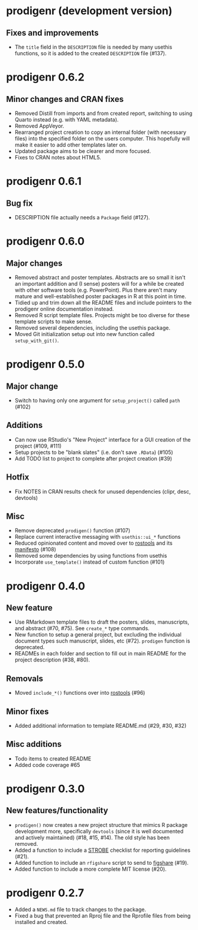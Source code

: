 # prodigenr (development version)

## Fixes and improvements

- The `title` field in the `DESCRIPTION` file is needed by many
    usethis functions, so it is added to the created `DESCRIPTION` file
    (#137).

# prodigenr 0.6.2

## Minor changes and CRAN fixes

- Removed Distill from imports and from created report, switching to
    using Quarto instead (e.g. with YAML metadata).
- Removed AppVeyor.
- Rearranged project creation to copy an internal folder (with
    necessary files) into the specified folder on the users computer.
    This hopefully will make it easier to add other templates later on.
- Updated package aims to be clearer and more focused.
- Fixes to CRAN notes about HTML5.

# prodigenr 0.6.1

## Bug fix

- DESCRIPTION file actually needs a `Package` field (#127).

# prodigenr 0.6.0

## Major changes

- Removed abstract and poster templates. Abstracts are so small it
    isn't an important addition and (I sense) posters will for a while
    be created with other software tools (e.g. PowerPoint). Plus there
    aren't many mature and well-established poster packages in R at this
    point in time.
- Tidied up and trim down all the README files and include pointers to
    the prodigenr online documentation instead.
- Removed R script template files. Projects might be too diverse for
    these template scripts to make sense.
- Removed several dependencies, including the usethis package.
- Moved Git initialization setup out into new function called
    `setup_with_git()`.

# prodigenr 0.5.0

## Major change

- Switch to having only one argument for `setup_project()` called
    `path` (#102)

## Additions

- Can now use RStudio's "New Project" interface for a GUI creation of
    the project (#109, #111)
- Setup projects to be "blank slates" (i.e. don't save `.RData`)
    (#105)
- Add TODO list to project to complete after project creation (#39)

## Hotfix

- Fix NOTES in CRAN results check for unused dependencies (clipr,
    desc, devtools)

## Misc

- Remove deprecated `prodigen()` function (#107)
- Replace current interactive messaging with `usethis::ui_*` functions
- Reduced opinionated content and moved over to
    [rostools](https://github.com/rostools/rostools) and its
    [manifesto](https://gitlab.com/rostools/manifesto) (#108)
- Removed some dependencies by using functions from usethis
- Incorporate `use_template()` instead of custom function (#101)

# prodigenr 0.4.0

## New feature

- Use RMarkdown template files to draft the posters, slides,
    manuscripts, and abstract (#70, #75). See `create_*` type commands.
- New function to setup a general project, but excluding the
    individual document types such manuscript, slides, etc (#72).
    `prodigen` function is deprecated.
- READMEs in each folder and section to fill out in main README for
    the project description (#38, #80).

## Removals

- Moved `include_*()` functions over into
    [rostools](https://github.com/rostools/rostools) (#96)

## Minor fixes

- Added additional information to template README.md (#29, #30, #32)

## Misc additions

- Todo items to created README
- Added code coverage #65

# prodigenr 0.3.0

## New features/functionality

- `prodigen()` now creates a new project structure that mimics R
    package development more, specifically `devtools` (since it is well
    documented and actively maintained) (#18, #15, #14). The old style
    has been removed.
- Added a function to include a
    [STROBE](https://www.strobe-statement.org/) checklist for reporting
    guidelines (#21).
- Added function to include an `rfigshare` script to send to
    [figshare](https://figshare.com/) (#19).
- Added function to include a more complete MIT license (#20).

# prodigenr 0.2.7

- Added a `NEWS.md` file to track changes to the package.
- Fixed a bug that prevented an Rproj file and the Rprofile files from
    being installed and created.
